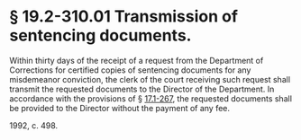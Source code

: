 # § 19.2-310.01 Transmission of sentencing documents.

<p>Within thirty days of the receipt of a request from the Department of Corrections for certified copies of sentencing documents for any misdemeanor conviction, the clerk of the court receiving such request shall transmit the requested documents to the Director of the Department. In accordance with the provisions of § <a href='http://law.lis.virginia.gov/vacode/17.1-267/'>17.1-267</a>, the requested documents shall be provided to the Director without the payment of any fee.</p><p>1992, c. 498.</p>
